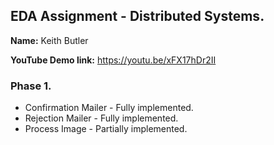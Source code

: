 ## EDA Assignment - Distributed Systems.

__Name:__ Keith Butler

__YouTube Demo link:__ https://youtu.be/xFX17hDr2II

### Phase 1.

+ Confirmation Mailer - Fully implemented.
+ Rejection Mailer - Fully implemented.
+ Process Image - Partially implemented.